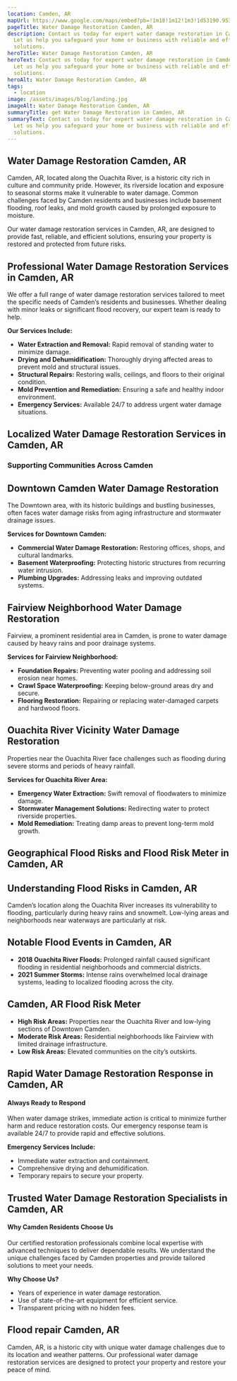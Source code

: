 ```yaml
---
location: Camden, AR
mapUrl: https://www.google.com/maps/embed?pb=!1m18!1m12!1m3!1d53190.95308016904!2d-92.89367249655177!3d33.56806444708907!2m3!1f0!2f0!3f0!3m2!1i1024!2i768!4f13.1!3m3!1m2!1s0x863243433cb73c09%3A0x803f8c0bea450b31!2sCamden%2C%20AR%2071701!5e0!3m2!1sen!2sus!4v1735882523961!5m2!1sen!2sus
pageTitle: Water Damage Restoration Camden, AR
description: Contact us today for expert water damage restoration in Camden, AR.
  Let us help you safeguard your home or business with reliable and efficient
  solutions.
heroTitle: Water Damage Restoration Camden, AR
heroText: Contact us today for expert water damage restoration in Camden, AR.
  Let us help you safeguard your home or business with reliable and efficient
  solutions.
heroAlt: Water Damage Restoration Camden, AR
tags:
  - location
image: /assets/images/blog/landing.jpg
imageAlt: Water Damage Restoration Camden, AR
summaryTitle: get Water Damage Restoration in Camden, AR
summaryText: Contact us today for expert water damage restoration in Camden, AR.
  Let us help you safeguard your home or business with reliable and efficient
  solutions.
---
```

## Water Damage Restoration Camden, AR

Camden, AR, located along the Ouachita River, is a historic city rich in culture and community pride. However, its riverside location and exposure to seasonal storms make it vulnerable to water damage. Common challenges faced by Camden residents and businesses include basement flooding, roof leaks, and mold growth caused by prolonged exposure to moisture.

Our water damage restoration services in Camden, AR, are designed to provide fast, reliable, and efficient solutions, ensuring your property is restored and protected from future risks.

## Professional Water Damage Restoration Services in Camden, AR

We offer a full range of water damage restoration services tailored to meet the specific needs of Camden’s residents and businesses. Whether dealing with minor leaks or significant flood recovery, our expert team is ready to help.

**Our Services Include:**

* **Water Extraction and Removal:** Rapid removal of standing water to minimize damage.
* **Drying and Dehumidification:** Thoroughly drying affected areas to prevent mold and structural issues.
* **Structural Repairs:** Restoring walls, ceilings, and floors to their original condition.
* **Mold Prevention and Remediation:** Ensuring a safe and healthy indoor environment.
* **Emergency Services:** Available 24/7 to address urgent water damage situations.

## Localized Water Damage Restoration Services in Camden, AR

### Supporting Communities Across Camden

## Downtown Camden Water Damage Restoration

The Downtown area, with its historic buildings and bustling businesses, often faces water damage risks from aging infrastructure and stormwater drainage issues.

**Services for Downtown Camden:**

* **Commercial Water Damage Restoration:** Restoring offices, shops, and cultural landmarks.
* **Basement Waterproofing:** Protecting historic structures from recurring water intrusion.
* **Plumbing Upgrades:** Addressing leaks and improving outdated systems.

## Fairview Neighborhood Water Damage Restoration

Fairview, a prominent residential area in Camden, is prone to water damage caused by heavy rains and poor drainage systems.

**Services for Fairview Neighborhood:**

* **Foundation Repairs:** Preventing water pooling and addressing soil erosion near homes.
* **Crawl Space Waterproofing:** Keeping below-ground areas dry and secure.
* **Flooring Restoration:** Repairing or replacing water-damaged carpets and hardwood floors.

## Ouachita River Vicinity Water Damage Restoration

Properties near the Ouachita River face challenges such as flooding during severe storms and periods of heavy rainfall.

**Services for Ouachita River Area:**

* **Emergency Water Extraction:** Swift removal of floodwaters to minimize damage.
* **Stormwater Management Solutions:** Redirecting water to protect riverside properties.
* **Mold Remediation:** Treating damp areas to prevent long-term mold growth.

## Geographical Flood Risks and Flood Risk Meter in Camden, AR

## Understanding Flood Risks in Camden, AR

Camden’s location along the Ouachita River increases its vulnerability to flooding, particularly during heavy rains and snowmelt. Low-lying areas and neighborhoods near waterways are particularly at risk.

## Notable Flood Events in Camden, AR

* **2018 Ouachita River Floods:** Prolonged rainfall caused significant flooding in residential neighborhoods and commercial districts.
* **2021 Summer Storms:** Intense rains overwhelmed local drainage systems, leading to localized flooding across the city.

## Camden, AR Flood Risk Meter

* **High Risk Areas:** Properties near the Ouachita River and low-lying sections of Downtown Camden.
* **Moderate Risk Areas:** Residential neighborhoods like Fairview with limited drainage infrastructure.
* **Low Risk Areas:** Elevated communities on the city’s outskirts.

## Rapid Water Damage Restoration Response in Camden, AR

#### Always Ready to Respond

When water damage strikes, immediate action is critical to minimize further harm and reduce restoration costs. Our emergency response team is available 24/7 to provide rapid and effective solutions.

**Emergency Services Include:**

* Immediate water extraction and containment.
* Comprehensive drying and dehumidification.
* Temporary repairs to secure your property.

## Trusted Water Damage Restoration Specialists in Camden, AR

#### Why Camden Residents Choose Us

Our certified restoration professionals combine local expertise with advanced techniques to deliver dependable results. We understand the unique challenges faced by Camden properties and provide tailored solutions to meet your needs.

**Why Choose Us?**

* Years of experience in water damage restoration.
* Use of state-of-the-art equipment for efficient service.
* Transparent pricing with no hidden fees.

## Flood repair Camden, AR

Camden, AR, is a historic city with unique water damage challenges due to its location and weather patterns. Our professional water damage restoration services are designed to protect your property and restore your peace of mind.
